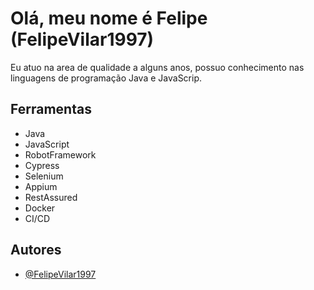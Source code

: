 
# Olá, meu nome é Felipe (FelipeVilar1997)

Eu atuo na area de qualidade a alguns anos, possuo conhecimento nas linguagens de programação Java e JavaScrip.


## Ferramentas
- Java
- JavaScript
- RobotFramework
- Cypress
- Selenium
- Appium
- RestAssured
- Docker
- CI/CD
## Autores

- [@FelipeVilar1997](https://github.com/FelipeVilar1997)


